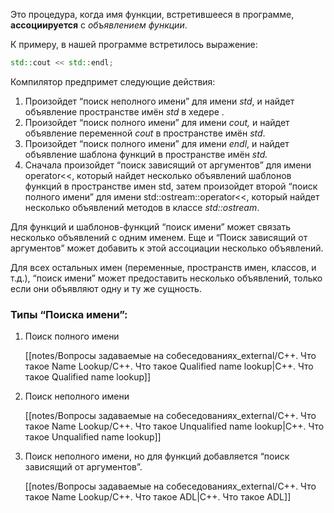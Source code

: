 Это процедура, когда имя функции, встретившееся в программе, **ассоциируется** с _объявлением функции_.

К примеру, в нашей программе встретилось выражение:

```C++
std::cout << std::endl;
```

Компилятор предпримет следующие действия:

1. Произойдет “поиск неполного имени” для имени _std_, и найдет объявление пространстве имён _std_ в хедере _<iostream>_.
2. Произойдет “поиск полного имени” для имени _cout,_ и найдет объявление переменной _cout_ в пространстве имён _std_.
3. Произойдет “поиск полного имени” для имени _endl_, и найдет объявление шаблона функций в пространстве имён _std._
4. Сначала произойдет “поиск зависящий от аргументов” для имени operator<<, который найдет несколько объявлений шаблонов функций в пространстве имен std, затем произойдет второй “поиск полного имени” для имени std::ostream::operator<<, который найдет несколько объявлений методов в классе _std::ostream_.

Для функций и шаблонов-функций “поиск имени” может связать несколько объявлений с одним именем. Еще и “Поиск зависящий от аргументов” может добавить к этой ассоциации несколько объявлений.

Для всех остальных имен (переменные, пространств имен, классов, и т.д.), “поиск имени” может предоставить несколько объявлений, только если они объявляют одну и ту же сущность.

### Типы “Поиска имени”:

1. Поиск полного имени
    
    [[notes/Вопросы задаваемые на собеседованиях_external/C++. Что такое Name Lookup/C++. Что такое Qualified name lookup|C++. Что такое Qualified name lookup]]
    
2. Поиск неполного имени
    
    [[notes/Вопросы задаваемые на собеседованиях_external/C++. Что такое Name Lookup/С++. Что такое Unqualified name lookup|С++. Что такое Unqualified name lookup]]
    
3. Поиск неполного имени, но для функций добавляется “поиск зависящий от аргументов”.
    
    [[notes/Вопросы задаваемые на собеседованиях_external/C++. Что такое Name Lookup/C++. Что такое ADL|C++. Что такое ADL]]